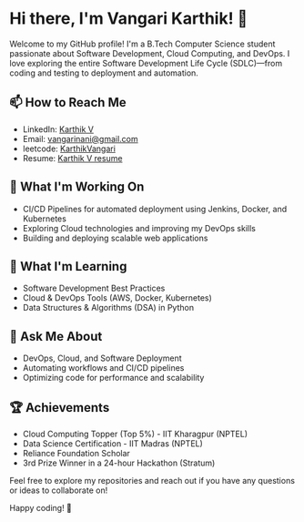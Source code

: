 # Hi there, I'm Vangari Karthik! 👋

Welcome to my GitHub profile! I'm a B.Tech Computer Science student passionate about Software Development, Cloud Computing, and DevOps. I love exploring the entire Software Development Life Cycle (SDLC)—from coding and testing to deployment and automation.

## 📫 How to Reach Me
- LinkedIn: [Karthik V](https://www.linkedin.com/in/karthikv666)
- Email: [vangarinani@gmail.com](mailto:vangarinani@gmail.com)
- leetcode: [KarthikVangari](https://leetcode.com/u/karthikv666/)
- Resume: [Karthik V resume]([https://drive.google.com/file/d/1LLZ9w7jzn9SLwuhQCrZYpvdOPxOB6LXk/view?usp=sharing](https://drive.google.com/file/d/1YubgwwDbjx2sGUUqAXWFNbaA6YQWCQW2/view?usp=sharing))

## 🔭 What I'm Working On
- CI/CD Pipelines for automated deployment using Jenkins, Docker, and Kubernetes
- Exploring Cloud technologies and improving my DevOps skills
- Building and deploying scalable web applications

## 🌱 What I'm Learning
- Software Development Best Practices
- Cloud & DevOps Tools (AWS, Docker, Kubernetes)
- Data Structures & Algorithms (DSA) in Python

## 💬 Ask Me About
- DevOps, Cloud, and Software Deployment
- Automating workflows and CI/CD pipelines
- Optimizing code for performance and scalability

## 🏆 Achievements
- Cloud Computing Topper (Top 5%) - IIT Kharagpur (NPTEL)
- Data Science Certification - IIT Madras (NPTEL)
- Reliance Foundation Scholar
- 3rd Prize Winner in a 24-hour Hackathon (Stratum)


Feel free to explore my repositories and reach out if you have any questions or ideas to collaborate on!

Happy coding! 🚀
